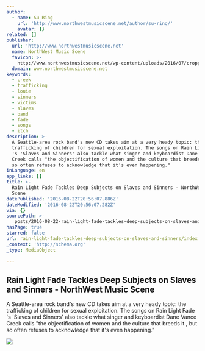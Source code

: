 ```yaml
---
author:
  - name: Su Ring
    url: 'http://www.northwestmusicscene.net/author/su-ring/'
    avatar: {}
related: []
publisher:
  url: 'http://www.northwestmusicscene.net'
  name: NorthWest Music Scene
  favicon: >-
    http://www.northwestmusicscene.net/wp-content/uploads/2016/07/cropped-NWMS-Logo-Square-192x192.jpg
  domain: www.northwestmusicscene.net
keywords:
  - creek
  - trafficking
  - louie
  - sinners
  - victims
  - slaves
  - band
  - fade
  - songs
  - itch
description: >-
  A Seattle-area rock band's new CD takes aim at a very heady topic: the
  trafficking of children for sexual exploitation. The songs on Rain Light Fade
  's 'Slaves and Sinners' also tackle what singer and keyboardist Dane Vance
  Creek calls "the objectification of women and the culture that breeds it., but
  so often refuses to acknowledge that it's even happening."
inLanguage: en
app_links: []
title: >-
  Rain Light Fade Tackles Deep Subjects on Slaves and Sinners - NorthWest Music
  Scene
datePublished: '2016-08-22T20:56:07.886Z'
dateModified: '2016-08-22T20:56:07.282Z'
via: {}
sourcePath: >-
  _posts/2016-08-22-rain-light-fade-tackles-deep-subjects-on-slaves-and-sinners.md
hasPage: true
starred: false
url: rain-light-fade-tackles-deep-subjects-on-slaves-and-sinners/index.html
_context: 'http://schema.org'
_type: MediaObject

---
```

<article style=""><h1>Rain Light Fade Tackles Deep Subjects on Slaves and Sinners - NorthWest Music Scene</h1><p>A Seattle-area rock band's new CD takes aim at a very heady topic: the trafficking of children for sexual exploitation. The songs on Rain Light Fade 's 'Slaves and Sinners' also tackle what singer and keyboardist Dane Vance Creek calls "the objectification of women and the culture that breeds it., but so often refuses to acknowledge that it's even happening."</p><img src="http://www.northwestmusicscene.net/wp-content/uploads/2015/10/John-Hammond-Flyer1.jpg" /></article>
